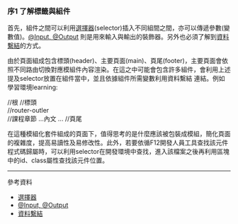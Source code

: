 ### 序1 了解標籤與組件

首先，組件之間可以利用[選擇器](https://ithelp.ithome.com.tw/articles/10220328)(selector)插入不同組間之間，亦可以傳遞參數(變數值)。[@Input, @Output](https://hsuchihting.github.io/angular/20210304/1004423002/) 則是用來輸入與輸出的裝飾器。另外也必須了解到[資料繫結](https://hackmd.io/@Heidi-Liu/angular-data-binding)的方式。

由於頁面組成包含標頭(header)、主要頁面(main)、頁尾(footer)，主要頁面會依照不同路由切換對應模組件內容渲染。在這之中可能會包含許多組件，會利用上述提及selector放置在組件當中，並且依據組件所需變數利用資料繫結
連結。例如學習環境learning:

//根
<cgust-root>
  //標頭
  <cgust-header>  
  </cgust-header>
  //router-outler
  <cgust-learning>  
    //課程章節
    <cgust-syllabus> 
    ...內文
    </cgust-syllabus>
    ...
  </cgust-learning>
  //頁尾
  <cgust-footer>  
  </cgust-footer>
</cgust-root>

在這種模組化套件組成的頁面下，值得思考的是什麼應該被包裝成模組，簡化頁面的複雜度，提高易讀性及易修改性。此外，若要依循F12開發人員工具查找該元件程式碼歸屬時，可以利用selector在開發環境中查找，進入該檔案之後再利用區塊中的id、class屬性查找該元件位置。

---
參考資料
- [選擇器](https://ithelp.ithome.com.tw/articles/10220328)
- [@Input, @Output](https://hsuchihting.github.io/angular/20210304/1004423002/)
- [資料繫結](https://hackmd.io/@Heidi-Liu/angular-data-binding)
